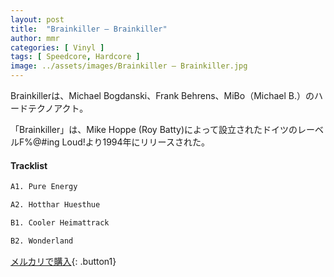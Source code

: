 ```yaml
---
layout: post
title:  "Brainkiller – Brainkiller"
author: mmr
categories: [ Vinyl ]
tags: [ Speedcore, Hardcore ]
image: ../assets/images/Brainkiller – Brainkiller.jpg
---
```


Brainkillerは、Michael Bogdanski、Frank Behrens、MiBo（Michael B.）のハードテクノアクト。

「Brainkiller」は、Mike Hoppe (Roy Batty)によって設立されたドイツのレーベルF%@#ing Loud!より1994年にリリースされた。

#### Tracklist
```md
A1. Pure Energy

A2. Hotthar Huesthue

B1. Cooler Heimattrack

B2. Wonderland
```

[メルカリで購入](https://jp.mercari.com/item/m87341186255){: .button1}

